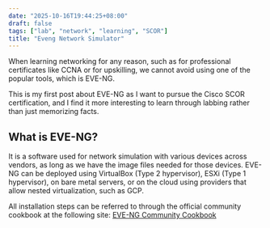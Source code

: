 ```yaml
---
date: "2025-10-16T19:44:25+08:00"
draft: false
tags: ["lab", "network", "learning", "SCOR"]
title: "Eveng Network Simulator"
---
```


When learning networking for any reason, such as for professional certificates like CCNA or for upskilling, we cannot avoid using one of the popular tools, which is EVE-NG.

This is my first post about EVE-NG as I want to pursue the Cisco SCOR certification, and I find it more interesting to learn through labbing rather than just memorizing facts.

## What is EVE-NG?

It is a software used for network simulation with various devices across vendors, as long as we have the image files needed for those devices. EVE-NG can be deployed using VirtualBox (Type 2 hypervisor), ESXi (Type 1 hypervisor), on bare metal servers, or on the cloud using providers that allow nested virtualization, such as GCP.

All installation steps can be referred to through the official community cookbook at the following site:
[EVE-NG Community Cookbook](https://www.eve-ng.net/wp-content/uploads/2025/04/EVE-CE-BOOK-6.3-2024.pdf)
